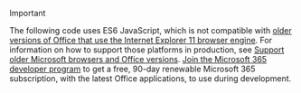 > [!IMPORTANT]
> The following code uses ES6 JavaScript, which is not compatible with [older versions of Office that use the Internet Explorer 11 browser engine](/office/dev/add-ins/concepts/browsers-used-by-office-web-add-ins). For information on how to support those platforms in production, see [Support older Microsoft browsers and Office versions](/office/dev/add-ins/develop/support-ie-11). [Join the Microsoft 365 developer program](https://developer.microsoft.com/office/dev-program) to get a free, 90-day renewable Microsoft 365 subscription, with the latest Office applications, to use during development.
